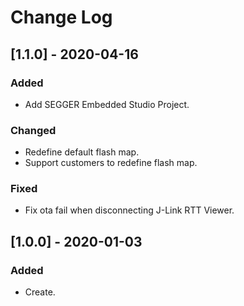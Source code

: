 
# Change Log

## [1.1.0] - 2020-04-16
### Added
- Add SEGGER Embedded Studio Project.

### Changed
- Redefine default flash map.
- Support customers to redefine flash map.

### Fixed
- Fix ota fail when disconnecting J-Link RTT Viewer.

## [1.0.0] - 2020-01-03
### Added
- Create.
